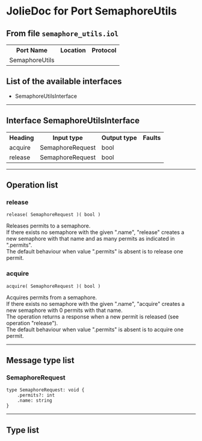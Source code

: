 # JolieDoc for Port SemaphoreUtils #

## From file `semaphore_utils.iol` ##

<table>
 <tbody>
  <tr>
   <th>Port Name</th>
   <th>Location</th>
   <th>Protocol</th>
  </tr>
  <tr>
   <td>SemaphoreUtils</td>
   <td></td>
   <td></td>
  </tr>
 </tbody>
</table>

## List of the available interfaces ##

 *  SemaphoreUtilsInterface 

--------------------

## Interface SemaphoreUtilsInterface ##

<table>
 <tbody>
  <tr>
   <th>Heading</th>
   <th>Input type</th>
   <th>Output type</th>
   <th>Faults</th>
  </tr>
  <tr>
   <td><a rel="nofollow">acquire</a></td>
   <td><a rel="nofollow">SemaphoreRequest</a><br></td>
   <td>bool<br></td>
   <td></td>
  </tr>
  <tr>
   <td><a rel="nofollow">release</a></td>
   <td><a rel="nofollow">SemaphoreRequest</a><br></td>
   <td>bool<br></td>
   <td></td>
  </tr>
 </tbody>
</table>

--------------------

## Operation list ##

### release ###

    release( SemaphoreRequest )( bool )

Releases permits to a semaphore.  
If there exists no semaphore with the given ".name", "release" creates a  
new semaphore with that name and as many permits as indicated in ".permits".  
The default behaviour when value ".permits" is absent is to release one permit.

### acquire ###

    acquire( SemaphoreRequest )( bool )

Acquires permits from a semaphore.  
If there exists no semaphore with the given ".name", "acquire" creates a  
new semaphore with 0 permits with that name.  
The operation returns a response when a new permit is released (see operation "release").  
The default behaviour when value ".permits" is absent is to acquire one permit.

--------------------

## Message type list ##

### SemaphoreRequest ###

    type SemaphoreRequest: void { 
        .permits?: int
        .name: string
    }

--------------------

## Type list ##